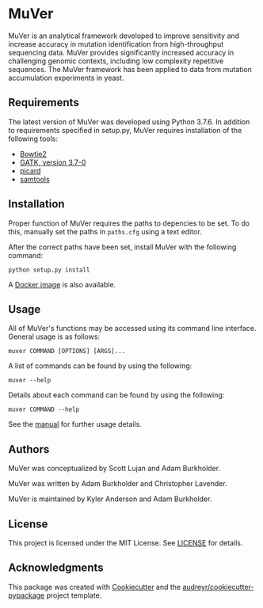 # MuVer
MuVer is an analytical framework developed to improve sensitivity and increase accuracy in mutation identification from high-throughput sequencing data. MuVer provides significantly increased accuracy in challenging genomic contexts, including low complexity repetitive sequences. The MuVer framework has been applied to data from mutation accumulation experiments in yeast. 

## Requirements
The latest version of MuVer was developed using Python 3.7.6. In addition to requirements specified in setup.py, MuVer requires installation of the following tools:
* [Bowtie2](http://bowtie-bio.sourceforge.net/bowtie2/index.shtml)
* [GATK, version 3.7-0](https://software.broadinstitute.org/gatk/download/)
* [picard](https://broadinstitute.github.io/picard/)
* [samtools](http://www.htslib.org/download/)

## Installation
Proper function of MuVer requires the paths to depencies to be set.  To do this, manually set the paths in `paths.cfg` using a text editor.

After the correct paths have been set, install MuVer with the following command:
```
python setup.py install
```
A [Docker image](https://hub.docker.com/r/lavenderca/muver/) is also available.

## Usage
All of MuVer's functions may be accessed using its command line interface. General usage is as follows:
```
muver COMMAND [OPTIONS] [ARGS]...
```
A list of commands can be found by using the following:
```
muver --help
```
Details about each command can be found by using the following:
```
muver COMMAND --help
```
See the [manual](docs/manual.md) for further usage details.

## Authors
MuVer was conceptualized by Scott Lujan and Adam Burkholder.

MuVer was written by Adam Burkholder and Christopher Lavender.

MuVer is maintained by Kyler Anderson and Adam Burkholder.

## License
This project is licensed under the MIT License. See [LICENSE](LICENSE) for details.

## Acknowledgments
This package was created with [Cookiecutter](https://github.com/audreyr/cookiecutter) and the [audreyr/cookiecutter-pypackage](https://github.com/audreyr/cookiecutter-pypackage) project template.

